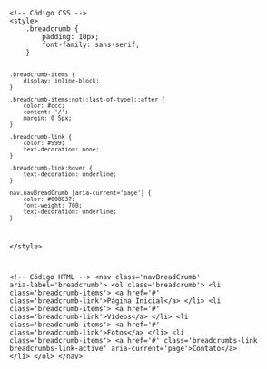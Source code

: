 <Code language='html'>
&lt;!-- Código CSS --&gt;
&lt;style&gt;
    .breadcrumb {
        padding: 10px;
        font-family: sans-serif;
    }

    .breadcrumb-items {
        display: inline-block;
    }

    .breadcrumb-items:not(:last-of-type)::after {
        color: #ccc;
        content: '/';
        margin: 0 5px;
    }

    .breadcrumb-link {
        color: #999;
        text-decoration: none;
    }

    .breadcrumb-link:hover {
        text-decoration: underline;
    }

    nav.navBreadCrumb [aria-current='page'] {
        color: #008037;
        font-weight: 700;
        text-decoration: underline;
    }
&lt;/style&gt;

&lt;!-- Código HTML --&gt;
&lt;nav class='navBreadCrumb' aria-label='breadcrumb'&gt;
    &lt;ol class='breadcrumb'&gt;
        &lt;li class='breadcrumb-items'&gt;
            &lt;a href='#' class='breadcrumb-link'&gt;Página Inicial&lt;/a&gt;
        &lt;/li&gt;
        &lt;li class='breadcrumb-items'&gt;
            &lt;a href='#' class='breadcrumb-link'&gt;Vídeos&lt;/a&gt;
        &lt;/li&gt;
        &lt;li class='breadcrumb-items'&gt;
            &lt;a href='#' class='breadcrumb-link'&gt;Fotos&lt;/a&gt;
            &lt;/li&gt;
        &lt;li class='breadcrumb-items'&gt;
            &lt;a href='#' class='breadcrumbs-link breadcrumbs-link-active' aria-current='page'&gt;Contato&lt;/a&gt;
        &lt;/li&gt;
    &lt;/ol&gt;
&lt;/nav&gt;
</Code>
